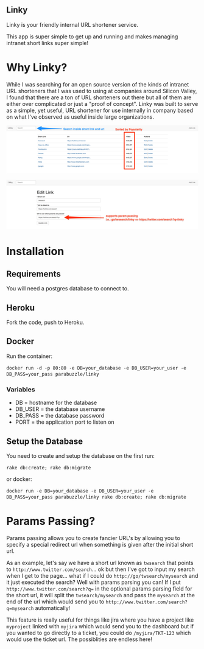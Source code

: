 Linky
---

Linky is your friendly internal URL shortener service.

This app is super simple to get up and running and makes managing intranet short links super simple!

# Why Linky?

While I was searching for an open source version of the kinds of intranet URL shorteners that I was used to using at companies around Silicon Valley, I found that there are a ton of URL shorteners out there but all of them are either over complicated or just a "proof of concept". Linky was built to serve as a simple, yet useful, URL shortener for use internally in company based on what I've observed as useful inside large organizations.

![/dashboard.jpg](/dashboard.jpg)

![/param_passing.jpg](/param_passing.jpg)

# Installation

## Requirements

You will need a postgres database to connect to.

## Heroku

Fork the code, push to Heroku.

## Docker

Run the container:

```
docker run -d -p 80:80 -e DB=your_database -e DB_USER=your_user -e DB_PASS=your_pass parabuzzle/linky
```

### Variables

  * DB = hostname for the database
  * DB_USER = the database username
  * DB_PASS = the database password
  * PORT = the application port to listen on

## Setup the Database

You need to create and setup the database on the first run:

```
rake db:create; rake db:migrate
```

or docker:

```
docker run -e DB=your_database -e DB_USER=your_user -e DB_PASS=your_pass parabuzzle/linky rake db:create; rake db:migrate
```

# Params Passing?

Params passing allows you to create fancier URL's by allowing you to specify a special redirect url when something is given after the initial short url.

As an example, let's say we have a short url known as `twsearch` that points to `http://www.twitter.com/search`... ok but then I've got to input my search when I get to the page... what if I could do `http://go/twsearch/mysearch` and it just executed the search? Well with params parsing you can! If I put `http://www.twitter.com/search?q=` in the optional params parsing field for the short url, it will split the `twsearch/mysearch` and pass the `mysearch` at the end of the url which would send you to `http://www.twitter.com/search?q=mysearch` automatically!

This feature is really useful for things like jira where you have a project like `myproject` linked with `myjira` which would send you to the dashboard but if you wanted to go directly to a ticket, you could do `/myjira/TKT-123` which would use the ticket url. The possiblities are endless here!
